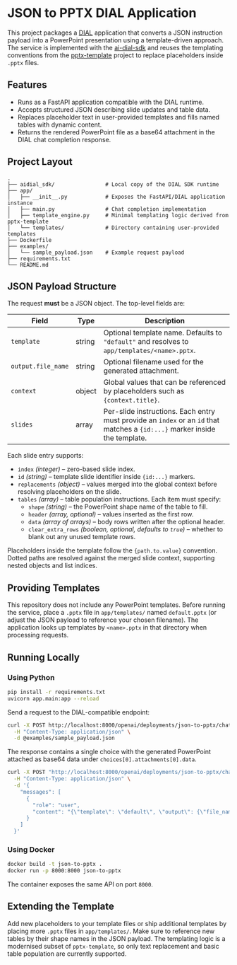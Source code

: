 # JSON to PPTX DIAL Application

This project packages a [DIAL](https://dialx.ai) application that converts a JSON
instruction payload into a PowerPoint presentation using a template-driven
approach.  The service is implemented with the [ai-dial-sdk](https://github.com/epam/ai-dial-sdk)
and reuses the templating conventions from the
[pptx-template](https://github.com/m3dev/pptx-template) project to replace
placeholders inside `.pptx` files.

## Features

- Runs as a FastAPI application compatible with the DIAL runtime.
- Accepts structured JSON describing slide updates and table data.
- Replaces placeholder text in user-provided templates and fills named tables with
  dynamic content.
- Returns the rendered PowerPoint file as a base64 attachment in the DIAL chat
  completion response.

## Project Layout

```
.
├── aidial_sdk/                # Local copy of the DIAL SDK runtime
├── app/
│   ├── __init__.py            # Exposes the FastAPI/DIAL application instance
│   ├── main.py                # Chat completion implementation
│   ├── template_engine.py     # Minimal templating logic derived from pptx-template
│   └── templates/             # Directory containing user-provided templates
├── Dockerfile
├── examples/
│   └── sample_payload.json    # Example request payload
├── requirements.txt
└── README.md
```

## JSON Payload Structure

The request **must** be a JSON object.  The top-level fields are:

| Field | Type | Description |
| ----- | ---- | ----------- |
| `template` | string | Optional template name. Defaults to `"default"` and resolves to `app/templates/<name>.pptx`. |
| `output.file_name` | string | Optional filename used for the generated attachment. |
| `context` | object | Global values that can be referenced by placeholders such as `{context.title}`. |
| `slides` | array | Per-slide instructions. Each entry must provide an `index` or an `id` that matches a `{id:...}` marker inside the template. |

Each slide entry supports:

- `index` *(integer)* – zero-based slide index.
- `id` *(string)* – template slide identifier inside `{id:...}` markers.
- `replacements` *(object)* – values merged into the global context before
  resolving placeholders on the slide.
- `tables` *(array)* – table population instructions.  Each item must specify:
  - `shape` *(string)* – the PowerPoint shape name of the table to fill.
  - `header` *(array, optional)* – values inserted as the first row.
  - `data` *(array of arrays)* – body rows written after the optional header.
  - `clear_extra_rows` *(boolean, optional, defaults to `true`)* – whether to
    blank out any unused template rows.

Placeholders inside the template follow the `{path.to.value}` convention.  Dotted
paths are resolved against the merged slide context, supporting nested objects
and list indices.

## Providing Templates

This repository does not include any PowerPoint templates.  Before running the
service, place a `.pptx` file in `app/templates/` named `default.pptx` (or
adjust the JSON payload to reference your chosen filename).  The application
looks up templates by `<name>.pptx` in that directory when processing requests.

## Running Locally

### Using Python

```bash
pip install -r requirements.txt
uvicorn app.main:app --reload
```

Send a request to the DIAL-compatible endpoint:

```bash
curl -X POST http://localhost:8000/openai/deployments/json-to-pptx/chat/completions \
  -H "Content-Type: application/json" \
  -d @examples/sample_payload.json
```

The response contains a single choice with the generated PowerPoint attached as
base64 data under `choices[0].attachments[0].data`.

```bash
curl -X POST "http://localhost:8000/openai/deployments/json-to-pptx/chat/completions" \
  -H "Content-Type: application/json" \
  -d '{
    "messages": [
      {
        "role": "user",
        "content": "{\"template\": \"default\", \"output\": {\"file_name\": \"test-presentation.pptx\"}, \"slides\": [{\"index\": 0, \"replacements\": {\"text1\": \"This is a sample text for replacement.\"}}]}"
      }
    ]
  }'
```

### Using Docker

```bash
docker build -t json-to-pptx .
docker run -p 8000:8000 json-to-pptx
```

The container exposes the same API on port `8000`.

## Extending the Template

Add new placeholders to your template files or ship additional templates by
placing more `.pptx` files in `app/templates/`.  Make sure to reference new
tables by their shape names in the JSON payload.  The templating logic is a
modernised subset of `pptx-template`, so only text replacement and basic table
population are currently supported.
